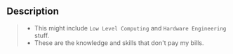 ## Description

> - This might include `Low Level Computing` and `Hardware Engineering` stuff.
> - These are the knowledge and skills that don't pay my bills.
